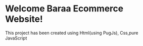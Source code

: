 # Welcome Baraa Ecommerce Website!

This project has been created using Html(using PugJs), Css,pure JavaScript

